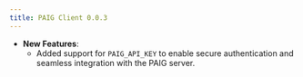 ```yaml
---
title: PAIG Client 0.0.3
---
```


- **New Features**:
    - Added support for `PAIG_API_KEY` to enable secure authentication and seamless integration with the PAIG server.